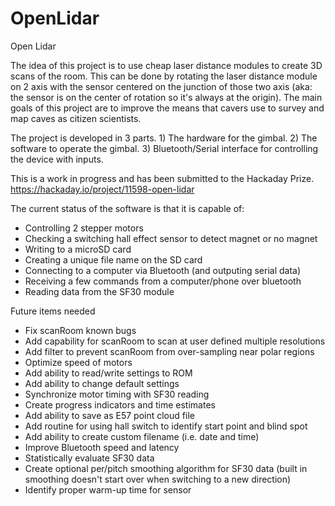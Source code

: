 # OpenLidar
Open Lidar

The idea of this project is to use cheap laser distance modules to create 3D scans of the room. This can be done by rotating the laser distance module on 2 axis with the sensor centered on the junction of those two axis (aka: the sensor is on the center of rotation so it's always at the origin). The main goals of this project are to improve the means that cavers use to survey and map caves as citizen scientists. 

The project is developed in 3 parts. 1) The hardware for the gimbal. 2) The software to operate the gimbal. 3) Bluetooth/Serial interface for controlling the device with inputs. 

This is a work in progress and has been submitted to the Hackaday Prize. https://hackaday.io/project/11598-open-lidar

The current status of the software is that it is capable of:
- Controlling 2 stepper motors
- Checking a switching hall effect sensor to detect magnet or no magnet
- Writing to a microSD card
- Creating a unique file name on the SD card
- Connecting to a computer via Bluetooth (and outputing serial data)
- Receiving a few commands from a computer/phone over bluetooth
- Reading data from the SF30 module

Future items needed
- Fix scanRoom known bugs
- Add capability for scanRoom to scan at user defined multiple resolutions
- Add filter to prevent scanRoom from over-sampling near polar regions
- Optimize speed of motors
- Add ability to read/write settings to ROM
- Add ability to change default settings
- Synchronize motor timing with SF30 reading
- Create progress indicators and time estimates
- Add ability to save as E57 point cloud file
- Add routine for using hall switch to identify start point and blind spot
- Add ability to create custom filename (i.e. date and time)
- Improve Bluetooth speed and latency
- Statistically evaluate SF30 data
- Create optional per/pitch smoothing algorithm for SF30 data (built in smoothing doesn't start over when switching to a new direction)
- Identify proper warm-up time for sensor
